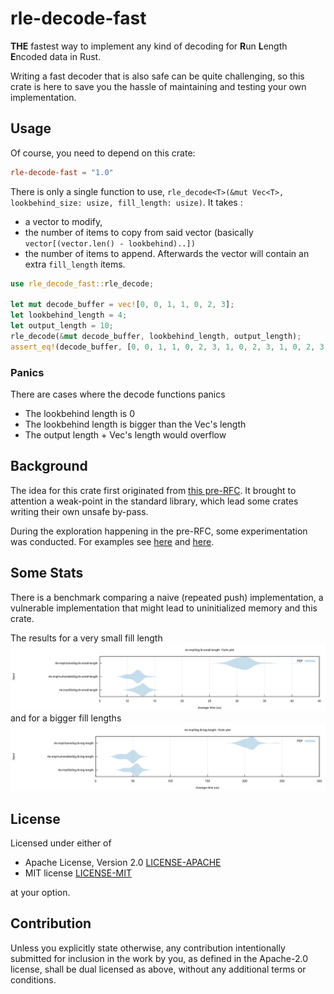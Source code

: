 # rle-decode-fast

**THE** fastest way to implement any kind of decoding for **R**un **L**ength **E**ncoded data in Rust.

Writing a fast decoder that is also safe can be quite challenging, so this crate is here to save you the
hassle of maintaining and testing your own implementation.

## Usage

Of course, you need to depend on this crate:
```toml
rle-decode-fast = "1.0"
```

There is only a single function to use, `rle_decode<T>(&mut Vec<T>, lookbehind_size: usize, fill_length: usize)`. 
It takes :
* a vector to modify, 
* the number of items to copy from said vector (basically `vector[(vector.len() - lookbehind)..])`
* the number of items to append.
Afterwards the vector will contain an extra `fill_length` items.
```rust
use rle_decode_fast::rle_decode;

let mut decode_buffer = vec![0, 0, 1, 1, 0, 2, 3];
let lookbehind_length = 4;
let output_length = 10;
rle_decode(&mut decode_buffer, lookbehind_length, output_length);
assert_eq!(decode_buffer, [0, 0, 1, 1, 0, 2, 3, 1, 0, 2, 3, 1, 0, 2, 3, 1, 0]);
```

### Panics
There are cases where the decode functions panics
* The lookbehind length is 0
* The lookbehind length is bigger than the Vec's length
* The output length + Vec's length would overflow

## Background
The idea for this crate first originated from [this pre-RFC](https://internals.rust-lang.org/t/pre-rfc-fixed-capacity-view-of-vec/8413).
It brought to attention a weak-point in the standard library, which lead some crates writing their own unsafe by-pass.

During the exploration happening in the pre-RFC, some experimentation was conducted. For examples see [here](https://github.com/WanzenBug/rust-fixed-capacity-vec) and [here](https://docs.rs/buffer/0.1.8/buffer/).

## Some Stats
There is a benchmark comparing a naive (repeated push) implementation, a vulnerable implementation that might lead to
uninitialized memory and this crate.

The results for a very small fill length
![lookbehind=333](docs/benchmark-big-lb-small-length.PNG)
and for a bigger fill lengths
![lookbehind=2](docs/benchmark-big-lb-big-length.PNG)

## License

Licensed under either of

 * Apache License, Version 2.0
   [LICENSE-APACHE](LICENSE-APACHE)
 * MIT license
   [LICENSE-MIT](LICENSE-MIT)

at your option.

## Contribution

Unless you explicitly state otherwise, any contribution intentionally submitted
for inclusion in the work by you, as defined in the Apache-2.0 license, shall be
dual licensed as above, without any additional terms or conditions.
